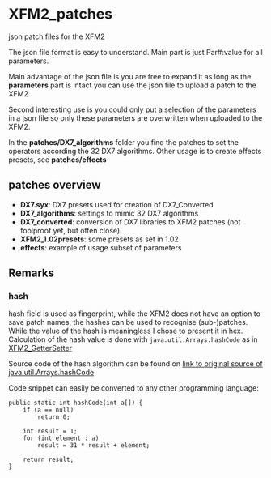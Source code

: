 # XFM2_patches
json patch files for the XFM2

The json file format is easy to understand.
Main part is just Par#:value for all parameters.

Main advantage of the json file is you are free to expand it as long as the **parameters** part is intact you can use the json file to upload a patch to the XFM2

Second interesting use is you could only put a selection of the  parameters in a json file so only these parameters are overwritten when uploaded to the XFM2. 

In the **patches/DX7_algorithms** folder you find the patches to set the operators according the 32 DX7 algorithms.
Other usage is to create effects presets, see **patches/effects**

## patches overview

- **DX7.syx**: DX7 presets used for creation of DX7_Converted
- **DX7_algorithms**:  settings to mimic 32 DX7 algorithms
- **DX7_converted**: conversion of DX7 libraries to XFM2 patches (not foolproof yet, but often close)
- **XFM2_1.02presets**: some presets as set in 1.02
- **effects**: example of usage subset of parameters 


## Remarks

### hash
hash field is used as fingerprint, while the XFM2 does not have an option to save patch names, the hashes can be used to recognise (sub-)patches. While the value of the hash is meaningless I chose to present it in hex. Calculation of the hash value is done with `java.util.Arrays.hashCode` as in [XFM2_GetterSetter](https://github.com/xerhard/XFM2_GetterSetter)

Source code of the hash algorithm can be found on [link to original source of java.util.Arrays.hashCode](https://hg.openjdk.java.net/jdk8/jdk8/jdk/file/tip/src/share/classes/java/util/Arrays.java)

Code snippet can easily be converted to any other programming language:

    public static int hashCode(int a[]) {
        if (a == null)
            return 0;

        int result = 1;
        for (int element : a)
            result = 31 * result + element;

        return result;
    }
